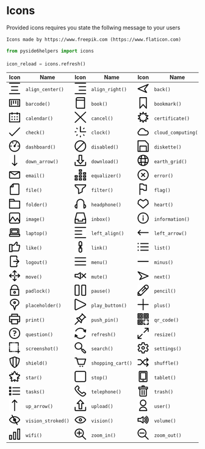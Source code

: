 # Icons

Provided icons requires you state the follwing message to your users

````
Icons made by https://www.freepik.com (https://www.flaticon.com)
````

````python
from pyside6helpers import icons

icon_reload = icons.refresh()
````

| Icon | Name | Icon | Name | Icon | Name | Icon | Name |
|------|------|------|------|------|------|------|------|
| ![](pyside6helpers/resources/icons/align-center.png) | `align_center()` | ![](pyside6helpers/resources/icons/align-right.png) | `align_right()` | ![](pyside6helpers/resources/icons/back.png) | `back()` | ![](pyside6helpers/resources/icons/bar-chart.png) | `bar_chart()` |
| ![](pyside6helpers/resources/icons/barcode.png) | `barcode()` | ![](pyside6helpers/resources/icons/book.png) | `book()` | ![](pyside6helpers/resources/icons/bookmark.png) | `bookmark()` | ![](pyside6helpers/resources/icons/briefcase.png) | `briefcase()` |
| ![](pyside6helpers/resources/icons/calendar.png) | `calendar()` | ![](pyside6helpers/resources/icons/cancel.png) | `cancel()` | ![](pyside6helpers/resources/icons/certificate.png) | `certificate()` | ![](pyside6helpers/resources/icons/chat.png) | `chat()` |
| ![](pyside6helpers/resources/icons/check.png) | `check()` | ![](pyside6helpers/resources/icons/clock.png) | `clock()` | ![](pyside6helpers/resources/icons/cloud-computing.png) | `cloud_computing()` | ![](pyside6helpers/resources/icons/credit-card.png) | `credit_card()` |
| ![](pyside6helpers/resources/icons/dashboard.png) | `dashboard()` | ![](pyside6helpers/resources/icons/disabled.png) | `disabled()` | ![](pyside6helpers/resources/icons/diskette.png) | `diskette()` | ![](pyside6helpers/resources/icons/dislike.png) | `dislike()` |
| ![](pyside6helpers/resources/icons/down-arrow.png) | `down_arrow()` | ![](pyside6helpers/resources/icons/download.png) | `download()` | ![](pyside6helpers/resources/icons/earth-grid.png) | `earth_grid()` | ![](pyside6helpers/resources/icons/eject.png) | `eject()` |
| ![](pyside6helpers/resources/icons/email.png) | `email()` | ![](pyside6helpers/resources/icons/equalizer.png) | `equalizer()` | ![](pyside6helpers/resources/icons/error.png) | `error()` | ![](pyside6helpers/resources/icons/exclamation.png) | `exclamation()` |
| ![](pyside6helpers/resources/icons/file.png) | `file()` | ![](pyside6helpers/resources/icons/filter.png) | `filter()` | ![](pyside6helpers/resources/icons/flag.png) | `flag()` | ![](pyside6helpers/resources/icons/flash.png) | `flash()` |
| ![](pyside6helpers/resources/icons/folder.png) | `folder()` | ![](pyside6helpers/resources/icons/headphone.png) | `headphone()` | ![](pyside6helpers/resources/icons/heart.png) | `heart()` | ![](pyside6helpers/resources/icons/home.png) | `home()` |
| ![](pyside6helpers/resources/icons/image.png) | `image()` | ![](pyside6helpers/resources/icons/inbox.png) | `inbox()` | ![](pyside6helpers/resources/icons/information.png) | `information()` | ![](pyside6helpers/resources/icons/justify.png) | `justify()` |
| ![](pyside6helpers/resources/icons/laptop.png) | `laptop()` | ![](pyside6helpers/resources/icons/left-align.png) | `left_align()` | ![](pyside6helpers/resources/icons/left-arrow.png) | `left_arrow()` | ![](pyside6helpers/resources/icons/levels.png) | `levels()` |
| ![](pyside6helpers/resources/icons/like.png) | `like()` | ![](pyside6helpers/resources/icons/link.png) | `link()` | ![](pyside6helpers/resources/icons/list.png) | `list()` | ![](pyside6helpers/resources/icons/login.png) | `login()` |
| ![](pyside6helpers/resources/icons/logout.png) | `logout()` | ![](pyside6helpers/resources/icons/menu.png) | `menu()` | ![](pyside6helpers/resources/icons/minus.png) | `minus()` | ![](pyside6helpers/resources/icons/more.png) | `more()` |
| ![](pyside6helpers/resources/icons/move.png) | `move()` | ![](pyside6helpers/resources/icons/mute.png) | `mute()` | ![](pyside6helpers/resources/icons/next.png) | `next()` | ![](pyside6helpers/resources/icons/notification.png) | `notification()` |
| ![](pyside6helpers/resources/icons/padlock.png) | `padlock()` | ![](pyside6helpers/resources/icons/pause.png) | `pause()` | ![](pyside6helpers/resources/icons/pencil.png) | `pencil()` | ![](pyside6helpers/resources/icons/photo-camera.png) | `photo_camera()` |
| ![](pyside6helpers/resources/icons/placeholder.png) | `placeholder()` | ![](pyside6helpers/resources/icons/play-button.png) | `play_button()` | ![](pyside6helpers/resources/icons/plus.png) | `plus()` | ![](pyside6helpers/resources/icons/power-button.png) | `power_button()` |
| ![](pyside6helpers/resources/icons/print.png) | `print()` | ![](pyside6helpers/resources/icons/push-pin.png) | `push_pin()` | ![](pyside6helpers/resources/icons/qr-code.png) | `qr_code()` | ![](pyside6helpers/resources/icons/question-bubble.png) | `question_bubble()` |
| ![](pyside6helpers/resources/icons/question.png) | `question()` | ![](pyside6helpers/resources/icons/refresh.png) | `refresh()` | ![](pyside6helpers/resources/icons/resize.png) | `resize()` | ![](pyside6helpers/resources/icons/right-arrow.png) | `right_arrow()` |
| ![](pyside6helpers/resources/icons/screenshot.png) | `screenshot()` | ![](pyside6helpers/resources/icons/search.png) | `search()` | ![](pyside6helpers/resources/icons/settings.png) | `settings()` | ![](pyside6helpers/resources/icons/share.png) | `share()` |
| ![](pyside6helpers/resources/icons/shield.png) | `shield()` | ![](pyside6helpers/resources/icons/shopping-cart.png) | `shopping_cart()` | ![](pyside6helpers/resources/icons/shuffle.png) | `shuffle()` | ![](pyside6helpers/resources/icons/smartphone.png) | `smartphone()` |
| ![](pyside6helpers/resources/icons/star.png) | `star()` | ![](pyside6helpers/resources/icons/stop.png) | `stop()` | ![](pyside6helpers/resources/icons/tablet.png) | `tablet()` | ![](pyside6helpers/resources/icons/tag.png) | `tag()` |
| ![](pyside6helpers/resources/icons/tasks.png) | `tasks()` | ![](pyside6helpers/resources/icons/telephone.png) | `telephone()` | ![](pyside6helpers/resources/icons/trash.png) | `trash()` | ![](pyside6helpers/resources/icons/unlock.png) | `unlock()` |
| ![](pyside6helpers/resources/icons/up-arrow.png) | `up_arrow()` | ![](pyside6helpers/resources/icons/upload.png) | `upload()` | ![](pyside6helpers/resources/icons/user.png) | `user()` | ![](pyside6helpers/resources/icons/video-camera.png) | `video_camera()` |
| ![](pyside6helpers/resources/icons/vision-stroked.png) | `vision_stroked()` | ![](pyside6helpers/resources/icons/vision.png) | `vision()` | ![](pyside6helpers/resources/icons/volume.png) | `volume()` | ![](pyside6helpers/resources/icons/warning.png) | `warning()` |
| ![](pyside6helpers/resources/icons/wifi.png) | `wifi()` | ![](pyside6helpers/resources/icons/zoom-in.png) | `zoom_in()` | ![](pyside6helpers/resources/icons/zoom-out.png) | `zoom_out()` |   |   |
